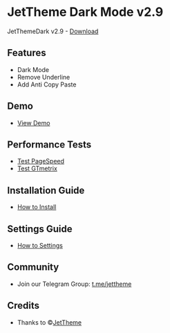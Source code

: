 # JetTheme Dark Mode v2.9

JetThemeDark v2.9 - [Download](https://github.com/arv-fazriansyah/JetThemeDark/archive/refs/heads/main.zip)

## Features
- Dark Mode
- Remove Underline
- Add Anti Copy Paste

## Demo
- [View Demo](https://www.fazriansyah.my.id/)

## Performance Tests
- [Test PageSpeed](https://developers.google.com/speed/pagespeed/insights/?hl=id&url=https://www.fazriansyah.eu.org/)
- [Test GTmetrix](https://gtmetrix.com/reports/www.fazriansyah.eu.org/XK4bCwSR/)

## Installation Guide
- [How to Install](https://www.jettheme.com/2020/02/cara-instal-jettheme-di-blogger.html)

## Settings Guide
- [How to Settings](https://www.jettheme.com/2021/03/setting-template-jettheme.html)

## Community
- Join our Telegram Group: [t.me/jettheme](https://t.me/jettheme)

## Credits
- Thanks to ©[JetTheme](https://github.com/jettheme)

